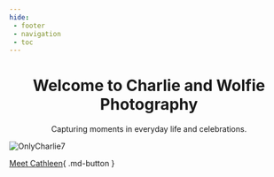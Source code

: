 ```yaml
---
hide:
 - footer
 - navigation
 - toc
---
```

<div style="font-style: bold; text-align: center;" markdown="1">

# Welcome to Charlie and Wolfie Photography
  
Capturing moments in everyday life and celebrations.

</div>

![OnlyCharlie7](images/Not_portfolio/DSC_8008.jpg)

[Meet Cathleen](about_me/){ .md-button }
